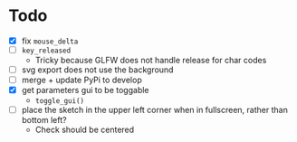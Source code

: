 # Todo

- [x] fix `mouse_delta`
- [ ] `key_released`
  - Tricky because GLFW does not handle release for char codes
- [ ] svg export does not use the background
- [ ] merge + update PyPi to develop
- [x] get parameters gui to be toggable
  - `toggle_gui()`
- [ ] place the sketch in the upper left corner when in fullscreen, rather than bottom left?
  - Check should be centered
